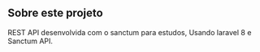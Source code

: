## Sobre este projeto

REST API desenvolvida com o sanctum para estudos, Usando laravel 8 e Sanctum API.

